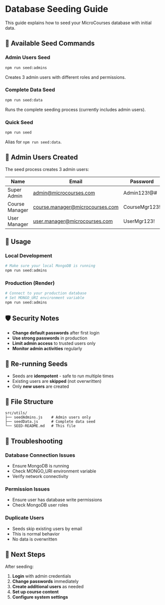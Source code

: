 # Database Seeding Guide

This guide explains how to seed your MicroCourses database with initial data.

## 🌱 Available Seed Commands

### Admin Users Seed
```bash
npm run seed:admins
```
Creates 3 admin users with different roles and permissions.

### Complete Data Seed
```bash
npm run seed:data
```
Runs the complete seeding process (currently includes admin users).

### Quick Seed
```bash
npm run seed
```
Alias for `npm run seed:data`.

## 👑 Admin Users Created

The seed process creates 3 admin users:

| Name | Email | Password | Role | Description |
|------|-------|----------|------|-------------|
| Super Admin | admin@microcourses.com | Admin123!@# | admin | Full system access |
| Course Manager | course.manager@microcourses.com | CourseMgr123! | admin | Course management |
| User Manager | user.manager@microcourses.com | UserMgr123! | admin | User management |

## 🔧 Usage

### Local Development
```bash
# Make sure your local MongoDB is running
npm run seed:admins
```

### Production (Render)
```bash
# Connect to your production database
# Set MONGO_URI environment variable
npm run seed:admins
```

## 🛡️ Security Notes

- **Change default passwords** after first login
- **Use strong passwords** in production
- **Limit admin access** to trusted users only
- **Monitor admin activities** regularly

## 🔄 Re-running Seeds

- Seeds are **idempotent** - safe to run multiple times
- Existing users are **skipped** (not overwritten)
- Only **new users** are created

## 📁 File Structure

```
src/utils/
├── seedAdmins.js    # Admin users only
├── seedData.js      # Complete data seed
└── SEED-README.md   # This file
```

## 🚨 Troubleshooting

### Database Connection Issues
- Ensure MongoDB is running
- Check MONGO_URI environment variable
- Verify network connectivity

### Permission Issues
- Ensure user has database write permissions
- Check MongoDB user roles

### Duplicate Users
- Seeds skip existing users by email
- This is normal behavior
- No data is overwritten

## 🎯 Next Steps

After seeding:
1. **Login** with admin credentials
2. **Change passwords** immediately
3. **Create additional users** as needed
4. **Set up course content**
5. **Configure system settings**
